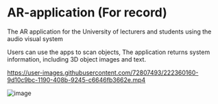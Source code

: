 # AR-application (For record)
The AR application for the University of lecturers and students using the audio visual system

Users can use the apps to scan objects,
The application returns system information, including 3D object images and text.


https://user-images.githubusercontent.com/72807493/222360160-9d10c9bc-1190-408b-9245-c6646fb3662e.mp4


![image](https://user-images.githubusercontent.com/72807493/222358339-71de27a2-8fa9-4245-ab8f-9d4c49a45b66.png)

